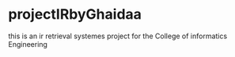 # projectIRbyGhaidaa
this is an ir retrieval systemes project for the College of informatics Engineering
